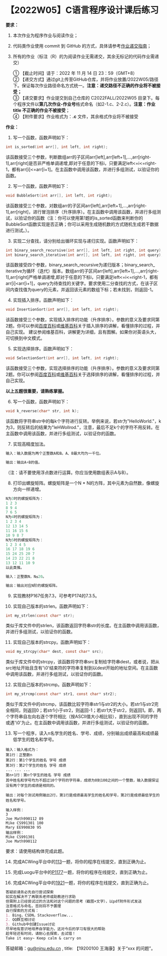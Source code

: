 # 【2022W05】C语言程序设计课后练习 
**要求：** 
1. 本次作业为程序作业与阅读作业； 
2. 代码类作业使用 commit 到 GitHub 的方式，具体请参考[作业递交指南](https://github.com/njnucsta2022/C2022FALL/blob/main/%E4%BD%9C%E4%B8%9A%E9%80%92%E4%BA%A4%E6%8C%87%E5%8D%97.pdf)； 
3. 所有的作业（标注（R）的为阅读作业无需递交，其余无标记的代码作业需递交）

	① 【截止时间】请于：2022 年 11 月 14 日 23：59（GMT+8）  
	② 【递交方式】通过git上传至GitHub仓库，并将作业放置/2022W05/路径下。保证每次作业路径命名方式统一。**注意：递交路径不正确的作业将不被接受；**  
	③ 【递交要求】作业提交到自己仓库的 C2022FALL/2022W05 目录下。每个程序文件以**第几次作业-作业号**格式命名（如2-1.c、2-2.c）。**注意：作业 title 不正确的作业不被接受**；  
	④ 【附件要求】作业格式为：**.c** 文件，其余格式作业将不被接受

**作业：** 
1. 写一个函数，函数声明如下：
```c
int is_sorted(int arr[], int left, int right);
```
该函数接受三个参数，判断数组arr的子区间arr[left],arr[left+1],...,arr[right-1],arr[right]是否非严格单调递增,即对于任意的下标i，只要满足left<=i<=right-1，都有arr[i]<=arr[i+1]。在主函数中调用该函数，并进行多组测试，以验证你的函数。

2. 写一个函数，函数声明如下：
```c
void BubbleSort(int arr[], int left, int right);
```
该函数接受三个参数，对数组arr的子区间arr[left],arr[left+1],...,arr[right-1],arr[right]，进行冒泡排序（升序排序）。在主函数中调用该函数，并进行多组测试，以验证你的函数（注：你可以使用第1题的is_sorted函数来判断你的BubbleSort函数实现是否正确；你可以采用生成随机数的方式随机生成若干数据进行测试。）。

3. 实现二分查找，请分别给出循环实现与递归实现。函数声明如下：
```c
int binary_search_recursive(int arr[], int left, int right, int query);
int binary_search_iterative(int arr[], int left, int right, int query);
```
该函数接受四个参数，binary_search_recursive为递归版本；binary_search_ iterative为循环（迭代）版本。数组arr的子区间arr[left],arr[left+1],...,arr[right-1],arr[right]严格单调递增,即对于任意的下标i，只要满足left<=i<=right-1，都有arr[i]<arr[i+1]，query为待查找的关键字。要求使用二分查找的方式，在该子区间内查找值为query的元素，并返回该元素的数组下标；若未找到，则返回-1。

4. 实现插入排序。函数声明如下：
```c
void InsertionSort(int arr[], int left, int right);
```
该函数接受三个参数，实现插入排序的功能（升序排序）。参数的意义及要求同第2题。你可以参阅[百度百科](https://baike.baidu.com/item/%E6%8F%92%E5%85%A5%E6%8E%92%E5%BA%8F/7214992?fr=aladdin)或[维基百科](https://en.wikipedia.org/wiki/Insertion_sort)关于插入排序的讲解，看懂排序的过程，并自己实现。
建议参阅维基百科，讲解更为详细，且有图解。如果你对英语头大，可切换到中文模式。

5. 实现选择排序。函数声明如下：
```c
void SelectionSort(int arr[], int left, int right);
```
该函数接受三个参数，实现选择排序的功能（升序排序）。参数的意义及要求同第2题。你可以参阅[百度百科](https://baike.baidu.com/item/%E9%80%89%E6%8B%A9%E6%8E%92%E5%BA%8F/9762418?fr=aladdin)或[维基百科](https://en.wikipedia.org/wiki/Selection_sort)关于选择排序的讲解，看懂排序的过程，并自己实现。


**以上五题很重要，请熟练掌握。**

6. 写一个函数，函数声明如下：
```c
void k_reverse(char* str, int k);
```
该函数将字符串str中的每k个字符进行反转。举例来说，若str为"HelloWorld."，k为3，则反转后的结果为"leHWollrod."，注意，最后不足k个的字符不用反转。在主函数中调用该函数，并进行多组测试，以验证你的函数。

7. 实现高精度加法。
```c
输入：输入数据为两个正整数A和B。A、B最大均为一千位。

输出：输出A+B的值。
```
（注：请不要使用浮点数进行运算。你应当使用数组表示A与B）。

8. 打印出螺旋矩阵。螺旋矩阵是一个N * N的方阵，其中元素为自然数，像螺旋方向一样递增。
```c
N为3时的螺旋矩阵为：
1 2 3
8 9 4
7 6 5
N为4时的螺旋矩阵为：
1 2 3 4
12 13 14 5
11 16 15 6
10 9 8 7
N为5时的螺旋矩阵为：
1 2 3 4 5
16 17 18 19 6
15 24 25 20 7
14 23 22 21 8
13 12 11 10 9
以此类推。
```
```c
输入：正整数N，N≤20。

输出：输出对应N阶的螺旋矩阵。
```

9. 实现教材P167任务7.3，可参考P174的7.3.5。

10. 实现自己版本的strlen。函数声明如下：
```c
int my_strlen(const char* str);
```
类似于库文件中的strlen，该函数返回字符串str的长度。在主函数中调用该函数，并进行多组测试，以验证你的函数。

11. 实现自己版本的strcpy。函数声明如下：
```c
void my_strcpy(char* dest, const char* src);
```
类似于库文件中的strcpy，该函数将字符串src复制给字符串dest，或者说，把从src地址开始且含有'\0'结束符的字符串复制到以dest开始的地址空间。在主函数中调用该函数，并进行多组测试，以验证你的函数。

12. 实现自己版本的strcmp。函数声明如下：
```c
int my_strcmp(const char* str1, const char* str2);
```
类似于库文件中的strcmp，该函数比较字符串str1与str2的大小。若str1与str2完全相同，则返回0；若str1小于str2，则返回-1；若str1大于str2，则返回1。即，两个字符串自左向右逐个字符相比（按ASCII值大小相比较），直到出现不同的字符或遇'\0'为止。在主函数中调用该函数，并进行多组测试，以验证你的函数。

13. 写一个程序，读入n名学生的姓名、学号、成绩，分别输出成绩最高和成绩最低学生的姓名和学号。
```
输入：输入格式为：
第1行：正整数n
第2行：第1个学生的姓名 学号 成绩
第3行：第2个学生的姓名 学号 成绩
... ... ...
第n+1行：第n个学生的姓名 学号 成绩
其中姓名和学号均为不超过10个字符的字符串，成绩为0到100之间的一个整数，输入数据保证没有两个学生的成绩是相同的。
```
```
输出：对每个测试用例输出2行，第1行是成绩最高学生的姓名和学号，第2行是成绩最低学生的姓名和学号。
```
```
输入样例：
3
Joe Math990112 89
Mike CS991301 100
Mary EE990830 95
输出样例：
Mike CS991301
Joe Math990112
```
要求：请使用结构体完成此题。

14. 完成ACWing平台中的[113](https://www.acwing.com/problem/content/115/)一题，将你的程序在线提交，直到正确为止。

15. 完成Luogu平台中的[P1177](https://www.luogu.com.cn/problem/P1177)一题，将你的程序在线提交，直到正确为止。

16. 完成ACWing平台中的[1921](https://www.acwing.com/problem/content/1923/)一题，将你的程序在线提交，直到正确为止。

```markdown
答疑前请务必先自行尝试探索
如实在解决不了再联系老师或助教进行求助
但需附上已经尝试过的方法和对这个问题的思考（截图+文字），以pdf附件形式发送
注意格式与命名，否则将不予置理
自行探索的方式有：
1. Bing，CSDN，Stackoverflow...
2. QQ群互相讨论
3. Github中创建Issue讨论
尽早地有意识地培养自学能力，这对今后的学习有很大的帮助
趁年轻还有时间，请耐心去探索，去试错！
Take it easy~ Keep calm & carry on
```

答疑邮箱：gu@njnu.edu.cn , title: 【19200100 王海康】关于“xxx 的问题”。